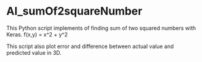 # AI_sumOf2squareNumber
This Python script implements of finding sum of two squared numbers with Keras.
f(x,y) = x^2 + y^2

This script also plot error and difference between actual value and predicted value in 3D.
